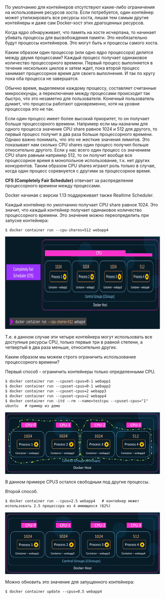 По умолчанию для контейнеров отсутствуют какие-либо ограничения на использование ресурсов хоста. Если потребуется, один контейнер может утилизировать все ресурсы хоста, лишая тем самым другие контейнеры и даже сам Docker-хост этих драгоценных ресурсов.

Когда ядро обнаруживает, что память на хосте исчерпана, то начинает убивать процессы для высвобождения памяти. Это необязательно будут процессы контейнеров. Это могут быть и процессы самого хоста.

Каким образом один процессор (или одно ядро процессора) делится между двумя процессами? Каждый процесс получает одинаковое количество процессорного времени. Первый процесс выполняется в течение нескольких циклов и затем ждет, пока второй процесс занимает процессорное время для своего выполнения. И так по кругу пока оба процесса не завершатся.

Обычно время, выделяемое каждому процессу, составляет считанные микросекунды, а переключение между процессами происходит так быстро, что это незаметно для пользователя. Конечный пользователь думает, что процессы работают одновременно, хотя на уровне процессора это не так.

Если один процесс имеет более высокий приоритет, то он получает больше процессорного времени. Например если мы назначим для одного процесса значение CPU share равное 1024 и 512 для другого, то первый процесс получит в два раза больше процессорного времени. Однако важно понимать, что это не жесткие значения лимитов. Это показывает нам сколько CPU shares один процесс получил больше относительно другого. Если у нас всего один процесс со значением CPU share равным например 512, то он получит вообще все процессорное время в монопольное использование, т.к. нет других конкурентов. Таким образом CPU shares играют роль только в случае, когда один процесс соревнуется с другими за процессорное время.

**CFS (Completely Fair Scheduler)** отвечает за распределение процессорного времени между процессами.

Docker начиная с версии 1.13 поддерживает также Realtime Scheduler.

Каждый контейнер по умолчанию получает CPU share равное 1024. Это значит, что каждый контейнер получает одинаковое количество процессорного времени. Это значение можно переопределить при запуске контейнера:

```shell
$ docker container run --cpu-shares=512 webapp4
```

<img src="image.png" width="800" height="300"><br>

Т.е. в данном случае эти четыре контейнера могут использовать все доступные ресурсы CPU, только первые три в равной степени, а четвертый в два раза меньше, относительно других.

Каким образом мы можем строго ограничить использование процессорного времени?

Первый способ - ограничить контейнеры только определенными CPU.

```shell
$ docker container run --cpuset-cpus=0-1 webapp1
$ docker container run --cpuset-cpus=0-1 webapp2
$ docker container run --cpuset-cpus=2 webapp3
$ docker container run --cpuset-cpus=2 webapp4
$ docker container run -itd --rm --name=testcpu --cpuset-cpus="1" ubuntu   # пример из демо
```

<img src="image-1.png" width="600" height="200"><br>

В данном примере CPU3 остался свободным под другие процессы.

Второй способ.

```shell
$ docker container run --cpus=2.5 webapp4   # контейнер может использовать 2.5 процессора из 4 имеющихся (62%)
```

<img src="image-2.png" width="600" height="200"><br>

Можно обновить это значение для запущенного контейнера:

```shell
$ docker container update --cpus=0.5 webapp4
```
